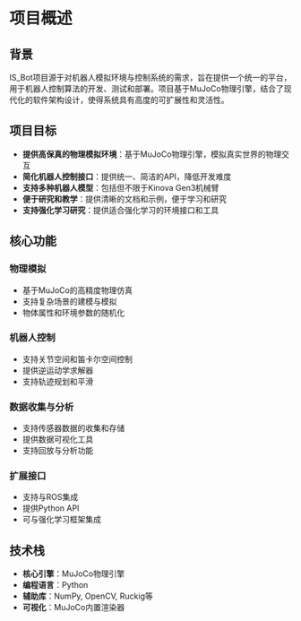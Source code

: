 # 项目概述

## 背景

IS_Bot项目源于对机器人模拟环境与控制系统的需求，旨在提供一个统一的平台，用于机器人控制算法的开发、测试和部署。项目基于MuJoCo物理引擎，结合了现代化的软件架构设计，使得系统具有高度的可扩展性和灵活性。

## 项目目标

- **提供高保真的物理模拟环境**：基于MuJoCo物理引擎，模拟真实世界的物理交互
- **简化机器人控制接口**：提供统一、简洁的API，降低开发难度
- **支持多种机器人模型**：包括但不限于Kinova Gen3机械臂
- **便于研究和教学**：提供清晰的文档和示例，便于学习和研究
- **支持强化学习研究**：提供适合强化学习的环境接口和工具

## 核心功能

### 物理模拟

- 基于MuJoCo的高精度物理仿真
- 支持复杂场景的建模与模拟
- 物体属性和环境参数的随机化

### 机器人控制

- 支持关节空间和笛卡尔空间控制
- 提供逆运动学求解器
- 支持轨迹规划和平滑

### 数据收集与分析

- 支持传感器数据的收集和存储
- 提供数据可视化工具
- 支持回放与分析功能

### 扩展接口

- 支持与ROS集成
- 提供Python API
- 可与强化学习框架集成

## 技术栈

- **核心引擎**：MuJoCo物理引擎
- **编程语言**：Python
- **辅助库**：NumPy, OpenCV, Ruckig等
- **可视化**：MuJoCo内置渲染器

